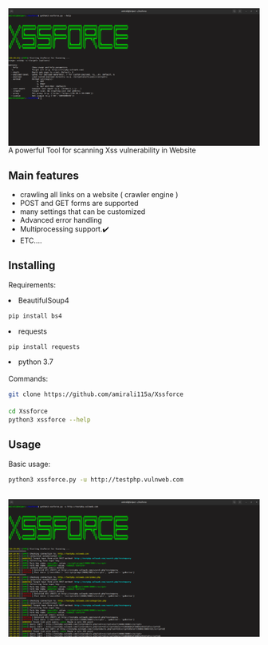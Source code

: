 <img align="center" src="image/screens2.png" width="900">
A powerful Tool for scanning Xss vulnerability in Website 

## Main features

* crawling all links on a website ( crawler engine )
* POST and GET forms are supported
* many settings that can be customized
* Advanced error handling
* Multiprocessing support.✔️
* ETC....


## Installing 

Requirements: <br/>

<li> BeautifulSoup4 </li>

```bash
pip install bs4
```
<li> requests </li> 

```bash
pip install requests
```
<li> python 3.7 </li>
<br/>
Commands:

```bash
git clone https://github.com/amirali115a/Xssforce

cd Xssforce
python3 xssforce --help
```
## Usage
Basic usage:

```bash
python3 xssforce.py -u http://testphp.vulnweb.com
```
<br/>
<img align="center" src="image/screens1.png" width="900">





